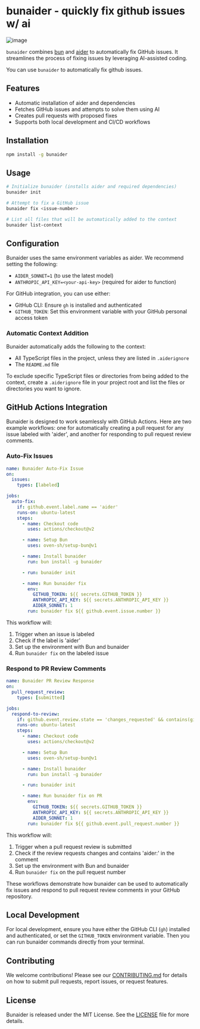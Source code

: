 # bunaider - quickly fix github issues w/ ai

![image](https://github.com/user-attachments/assets/b11a43ac-6e28-4aea-9e3c-ff41f1dbce8a)

`bunaider` combines [bun](https://github.com/oven-sh/bun) and [aider](https://aider.chat) to automatically fix GitHub issues. It streamlines the process of fixing issues by leveraging AI-assisted coding.

You can use `bunaider` to automatically fix github issues.

## Features

- Automatic installation of aider and dependencies
- Fetches GitHub issues and attempts to solve them using AI
- Creates pull requests with proposed fixes
- Supports both local development and CI/CD workflows

## Installation

```bash
npm install -g bunaider
```

## Usage

```bash
# Initialize bunaider (installs aider and required dependencies)
bunaider init

# Attempt to fix a GitHub issue
bunaider fix <issue-number>

# List all files that will be automatically added to the context
bunaider list-context
```

## Configuration

Bunaider uses the same environment variables as aider. We recommend setting the following:

- `AIDER_SONNET=1` (to use the latest model)
- `ANTHROPIC_API_KEY=<your-api-key>` (required for aider to function)

For GitHub integration, you can use either:

- GitHub CLI: Ensure `gh` is installed and authenticated
- `GITHUB_TOKEN`: Set this environment variable with your GitHub personal access token

### Automatic Context Addition

Bunaider automatically adds the following to the context:

- All TypeScript files in the project, unless they are listed in `.aiderignore`
- The `README.md` file

To exclude specific TypeScript files or directories from being added to the context, create a `.aiderignore` file in your project root and list the files or directories you want to ignore.

## GitHub Actions Integration

Bunaider is designed to work seamlessly with GitHub Actions. Here are two example workflows: one for automatically creating a pull request for any issue labeled with 'aider', and another for responding to pull request review comments.

### Auto-Fix Issues

```yaml
name: Bunaider Auto-Fix Issue
on:
  issues:
    types: [labeled]

jobs:
  auto-fix:
    if: github.event.label.name == 'aider'
    runs-on: ubuntu-latest
    steps:
      - name: Checkout code
        uses: actions/checkout@v2

      - name: Setup Bun
        uses: oven-sh/setup-bun@v1

      - name: Install bunaider
        run: bun install -g bunaider

      - run: bunaider init

      - name: Run bunaider fix
        env:
          GITHUB_TOKEN: ${{ secrets.GITHUB_TOKEN }}
          ANTHROPIC_API_KEY: ${{ secrets.ANTHROPIC_API_KEY }}
          AIDER_SONNET: 1
        run: bunaider fix ${{ github.event.issue.number }}
```

This workflow will:

1. Trigger when an issue is labeled
2. Check if the label is 'aider'
3. Set up the environment with Bun and bunaider
4. Run `bunaider fix` on the labeled issue

### Respond to PR Review Comments

```yaml
name: Bunaider PR Review Response
on:
  pull_request_review:
    types: [submitted]

jobs:
  respond-to-review:
    if: github.event.review.state == 'changes_requested' && contains(github.event.review.body, 'aider:')
    runs-on: ubuntu-latest
    steps:
      - name: Checkout code
        uses: actions/checkout@v2

      - name: Setup Bun
        uses: oven-sh/setup-bun@v1

      - name: Install bunaider
        run: bun install -g bunaider

      - run: bunaider init

      - name: Run bunaider fix on PR
        env:
          GITHUB_TOKEN: ${{ secrets.GITHUB_TOKEN }}
          ANTHROPIC_API_KEY: ${{ secrets.ANTHROPIC_API_KEY }}
          AIDER_SONNET: 1
        run: bunaider fix ${{ github.event.pull_request.number }}
```

This workflow will:

1. Trigger when a pull request review is submitted
2. Check if the review requests changes and contains 'aider:' in the comment
3. Set up the environment with Bun and bunaider
4. Run `bunaider fix` on the pull request number

These workflows demonstrate how bunaider can be used to automatically fix issues and respond to pull request review comments in your GitHub repository.

## Local Development

For local development, ensure you have either the GitHub CLI (`gh`) installed and authenticated, or set the `GITHUB_TOKEN` environment variable. Then you can run bunaider commands directly from your terminal.

## Contributing

We welcome contributions! Please see our [CONTRIBUTING.md](CONTRIBUTING.md) for details on how to submit pull requests, report issues, or request features.

## License

Bunaider is released under the MIT License. See the [LICENSE](LICENSE) file for more details.
